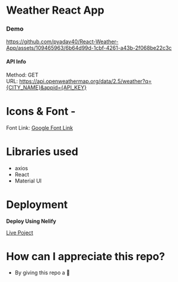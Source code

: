 # Weather React App


 
### Demo
https://github.com/pyadav40/React-Weather-App/assets/109465963/6b64d99d-1cbf-4261-a43b-2f068be22c3c

#### API Info
Method: GET  
URL: https://api.openweathermap.org/data/2.5/weather?q={CITY_NAME}&appid={API_KEY}

# Icons & Font -
 
Font Link: [Google Font Link](<link href="https://fonts.googleapis.com/css2?family=Rajdhani:wght@600&display=swap" rel="stylesheet">)

# Libraries used
* axios
* React
* Material UI

# Deployment
**Deploy Using Nelify**  

[Live Poject](https://bright-kashata-9e4b64.netlify.app)

# How can I appreciate this repo?
* By giving this repo a 🌟
 
